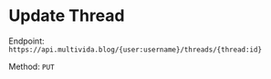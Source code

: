 # Update Thread

Endpoint: `https://api.multivida.blog/{user:username}/threads/{thread:id}` 

Method: `PUT`
